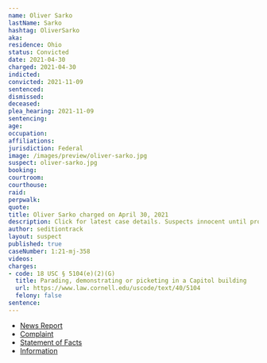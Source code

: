 ```yaml
---
name: Oliver Sarko
lastName: Sarko
hashtag: OliverSarko
aka:
residence: Ohio
status: Convicted
date: 2021-04-30
charged: 2021-04-30
indicted:
convicted: 2021-11-09
sentenced: 
dismissed: 
deceased:
plea_hearing: 2021-11-09
sentencing:
age:
occupation:
affiliations:
jurisdiction: Federal
image: /images/preview/oliver-sarko.jpg
suspect: oliver-sarko.jpg
booking:
courtroom:
courthouse:
raid:
perpwalk:
quote:
title: Oliver Sarko charged on April 30, 2021
description: Click for latest case details. Suspects innocent until proven guilty.
author: seditiontrack
layout: suspect
published: true
caseNumber: 1:21-mj-358
videos:
charges:
- code: 18 USC § 5104(e)(2)(G)
  title: Parading, demonstrating or picketing in a Capitol building
  url: https://www.law.cornell.edu/uscode/text/40/5104
  felony: false
sentence:
---
```

- [News Report](https://www.nbc4i.com/news/local-news/columbus/man-with-central-ohio-ties-accused-of-entering-capitol-on-jan-6/)
- [Complaint](https://extremism.gwu.edu/sites/g/files/zaxdzs2191/f/Oliver%20Louis%20Sarko%20Criminal%20Complaint.pdf)
- [Statement of Facts](https://www.justice.gov/usao-dc/case-multi-defendant/file/1393736/download)
- [Information](https://extremism.gwu.edu/sites/g/files/zaxdzs2191/f/Oliver%20Louis%20Sarko%20Information.pdf)
